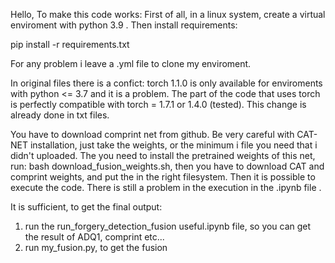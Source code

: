 Hello,
To make this code works:
First of all, in a linux system, create a virtual enviroment with python 3.9 .
Then install requirements:

pip install -r requirements.txt

For any problem i leave a .yml file to clone my enviroment. 

In original files there is a confict: torch 1.1.0 is only available for enviroments with python <= 3.7 and it is a problem.
The part of the code that uses torch is perfectly compatible with torch = 1.7.1 or 1.4.0 (tested). This change is already done in txt files.

You have to download comprint net from github.
Be very careful with CAT-NET installation, just take the weights, or the minimum i file you need that i didn't uploaded.
The you need to install the pretrained weights of this net, run: bash download_fusion_weights.sh, then you have to download CAT and comprint weights, and put the in the right filesystem.
Then it is possible to execute the code.
There is still a problem in the execution in the .ipynb file .

It is sufficient, to get the final output:
1) run the run_forgery_detection_fusion useful.ipynb file, so you can get the result of ADQ1, comprint etc...
2) run my_fusion.py, to get the fusion

